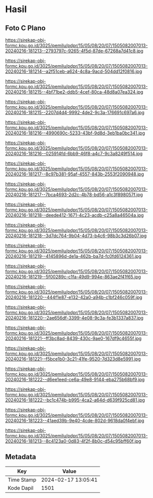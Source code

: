 # Hasil

## Foto C Plano

https://sirekap-obj-formc.kpu.go.id/3025/pemilu/pdpr/15/05/08/20/07/1505082007013-20240216-181213--2793797c-9265-4f5d-87de-67268a7d41c8.jpg

https://sirekap-obj-formc.kpu.go.id/3025/pemilu/pdpr/15/05/08/20/07/1505082007013-20240216-181214--a2f51ceb-a624-4c8a-9acd-504dd12f0816.jpg

https://sirekap-obj-formc.kpu.go.id/3025/pemilu/pdpr/15/05/08/20/07/1505082007013-20240216-181215--4bf71be2-ddb5-4cef-80ca-48d8a07ea324.jpg

https://sirekap-obj-formc.kpu.go.id/3025/pemilu/pdpr/15/05/08/20/07/1505082007013-20240216-181215--2207d4d4-9992-4de2-9c3a-176691c697a6.jpg

https://sirekap-obj-formc.kpu.go.id/3025/pemilu/pdpr/15/05/08/20/07/1505082007013-20240216-181216--4990690c-5233-43bf-9d8d-3eb1ba0bc341.jpg

https://sirekap-obj-formc.kpu.go.id/3025/pemilu/pdpr/15/05/08/20/07/1505082007013-20240216-181216--025914fd-6bb9-46f8-a4c7-9c3a8249f514.jpg

https://sirekap-obj-formc.kpu.go.id/3025/pemilu/pdpr/15/05/08/20/07/1505082007013-20240216-181217--8c97b381-95af-4557-843b-2553f2090948.jpg

https://sirekap-obj-formc.kpu.go.id/3025/pemilu/pdpr/15/05/08/20/07/1505082007013-20240216-181217--7bca4693-2d2c-4b78-bd56-a1c3f898057f.jpg

https://sirekap-obj-formc.kpu.go.id/3025/pemilu/pdpr/15/05/08/20/07/1505082007013-20240216-181218--deede412-1671-4c23-acdb-c25a8a46504a.jpg

https://sirekap-obj-formc.kpu.go.id/3025/pemilu/pdpr/15/05/08/20/07/1505082007013-20240216-181218--3d7dc764-9b04-4d73-b4c6-98b3c3d26b07.jpg

https://sirekap-obj-formc.kpu.go.id/3025/pemilu/pdpr/15/05/08/20/07/1505082007013-20240216-181219--4145896d-de1a-462b-ba7d-fc0fd6124361.jpg

https://sirekap-obj-formc.kpu.go.id/3025/pemilu/pdpr/15/05/08/20/07/1505082007013-20240216-181219--5f00289c-c1fa-49d9-994e-863ae2f41f65.jpg

https://sirekap-obj-formc.kpu.go.id/3025/pemilu/pdpr/15/05/08/20/07/1505082007013-20240216-181220--444f1e87-e132-42a0-a94b-c1bf246c059f.jpg

https://sirekap-obj-formc.kpu.go.id/3025/pemilu/pdpr/15/05/08/20/07/1505082007013-20240216-181220--2ae656df-3399-4e08-9c3a-fe3b1337a837.jpg

https://sirekap-obj-formc.kpu.go.id/3025/pemilu/pdpr/15/05/08/20/07/1505082007013-20240216-181221--ff3bc8ad-8439-430c-9ae0-167df9c4655f.jpg

https://sirekap-obj-formc.kpu.go.id/3025/pemilu/pdpr/15/05/08/20/07/1505082007013-20240216-181221--f5bce1b0-3c21-41fe-9520-7d323d8e5991.jpg

https://sirekap-obj-formc.kpu.go.id/3025/pemilu/pdpr/15/05/08/20/07/1505082007013-20240216-181222--d6ee1eed-ce6a-49e8-9144-eba275b68bf9.jpg

https://sirekap-obj-formc.kpu.go.id/3025/pemilu/pdpr/15/05/08/20/07/1505082007013-20240216-181222--bc1c474b-b995-4ca2-a64d-d639f925cd81.jpg

https://sirekap-obj-formc.kpu.go.id/3025/pemilu/pdpr/15/05/08/20/07/1505082007013-20240216-181223--41aed39b-9e40-4cde-802d-9618da0f4ebf.jpg

https://sirekap-obj-formc.kpu.go.id/3025/pemilu/pdpr/15/05/08/20/07/1505082007013-20240216-181213--8c4123a0-0d83-4f2f-8b0c-d54c95bff60f.jpg


## Metadata

| Key        | Value               |
| ---------- | ------------------- |
| Time Stamp | 2024-02-17 13:05:41 |
| Kode Dapil | 1501                |



